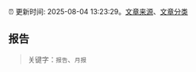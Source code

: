 :alarm_clock: 更新时间: 2025-08-04 13:23:29。[文章来源](/README.md)、[文章分类](/TAGS.md)

## 报告


> 关键字：`报告`、`月报`



